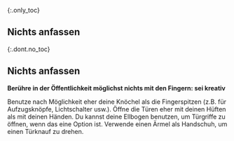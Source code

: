 {:.only_toc}
## Nichts anfassen

{:.dont.no_toc}
## Nichts anfassen 
**Berühre in der Öffentlichkeit möglichst nichts mit den Fingern: sei kreativ**

Benutze nach Möglichkeit eher deine Knöchel als die Fingerspitzen (z.B. für Aufzugsknöpfe, Lichtschalter usw.). 
Öffne die Türen eher mit deinen Hüften als mit deinen Händen.
Du kannst deine Ellbogen benutzen, um Türgriffe zu öffnen, wenn das eine Option ist. Verwende einen Ärmel als Handschuh, um einen Türknauf zu drehen.
